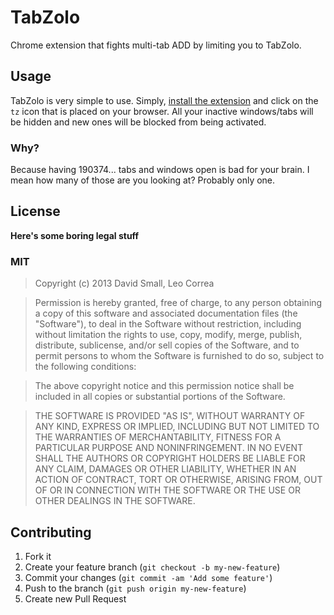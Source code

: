 TabZolo
======

Chrome extension that fights multi-tab ADD by limiting you to TabZolo.

## Usage

TabZolo is very simple to use. Simply, [install the extension](http://bit.ly/1aytexM) and
click on the `tz` icon that is placed on your browser. All your inactive windows/tabs will be hidden and new ones will be
blocked from being activated.

### Why?

Because having 190374... tabs and windows open is bad for your brain. I mean how many of those are you looking at? Probably
only one.

## License

**Here's some boring legal stuff**

### MIT

> Copyright (c) 2013 David Small, Leo Correa

> Permission is hereby granted, free of charge, to any person obtaining a copy
of this software and associated documentation files (the "Software"), to deal
in the Software without restriction, including without limitation the rights
to use, copy, modify, merge, publish, distribute, sublicense, and/or sell
copies of the Software, and to permit persons to whom the Software is
furnished to do so, subject to the following conditions:

> The above copyright notice and this permission notice shall be included in
 all copies or substantial portions of the Software.

> THE SOFTWARE IS PROVIDED "AS IS", WITHOUT WARRANTY OF ANY KIND, EXPRESS OR
 IMPLIED, INCLUDING BUT NOT LIMITED TO THE WARRANTIES OF MERCHANTABILITY,
 FITNESS FOR A PARTICULAR PURPOSE AND NONINFRINGEMENT. IN NO EVENT SHALL THE
 AUTHORS OR COPYRIGHT HOLDERS BE LIABLE FOR ANY CLAIM, DAMAGES OR OTHER
 LIABILITY, WHETHER IN AN ACTION OF CONTRACT, TORT OR OTHERWISE, ARISING FROM,
 OUT OF OR IN CONNECTION WITH THE SOFTWARE OR THE USE OR OTHER DEALINGS IN
 THE SOFTWARE.


## Contributing

1. Fork it
2. Create your feature branch (`git checkout -b my-new-feature`)
3. Commit your changes (`git commit -am 'Add some feature'`)
4. Push to the branch (`git push origin my-new-feature`)
5. Create new Pull Request
